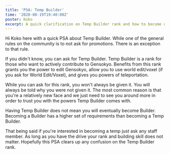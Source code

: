 ```yaml
---
title: 'PSA: Temp Builder'
time: '2020-08-19T19:40:00Z'
poster: Koko
excerpt: A quick clarification on Temp Builder rank and how to become one
---
```


Hi Koko here with a quick PSA about Temp Builder. While one of the general rules
on the community is to not ask for promotions. There is an exception to that
rule.

If you didn't know, you can ask for Temp Builder. Temp Builder is a rank for
those who want to actively contribute to Gensokyo. Benefits from this rank
grants you the power to edit Gensokyo, allow you to use world edit/voxel (if you
ask for World Edit/Voxel), and gives you powers of teleportation.

While you can ask for this rank, you won't always be given it. You will always
be told why you were not given it. The most common reason is that you're a
relatively new face and we just need to see you around more in order to trust
you with the powers Temp Builder comes with.

Having Temp Builder does not mean you will eventually become Builder. Becoming a
Builder has a higher set of requirements than becoming a Temp Builder.

That being said if you're interested in becoming a temp just ask any staff
member. As long as you have the drive your rank and building skill does not
matter. Hopefully this PSA clears up any confusion on the Temp Builder rank.
